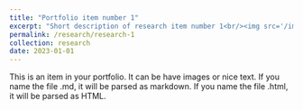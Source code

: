 ```yaml
---
title: "Portfolio item number 1"
excerpt: "Short description of research item number 1<br/><img src='/images/500x300.png'>"
permalink: /research/research-1
collection: research
date: 2023-01-01
---
```


This is an item in your portfolio. It can be have images or nice text. If you name the file .md, it will be parsed as markdown. If you name the file .html, it will be parsed as HTML. 
